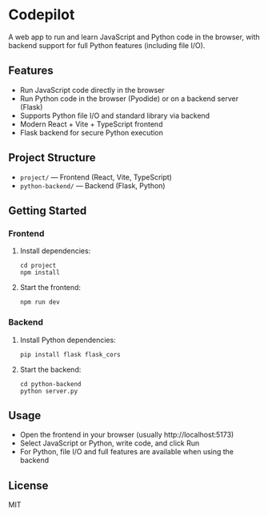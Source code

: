# Codepilot

A web app to run and learn JavaScript and Python code in the browser, with backend support for full Python features (including file I/O).

## Features
- Run JavaScript code directly in the browser
- Run Python code in the browser (Pyodide) or on a backend server (Flask)
- Supports Python file I/O and standard library via backend
- Modern React + Vite + TypeScript frontend
- Flask backend for secure Python execution

## Project Structure
- `project/` — Frontend (React, Vite, TypeScript)
- `python-backend/` — Backend (Flask, Python)

## Getting Started

### Frontend
1. Install dependencies:
   ```
   cd project
   npm install
   ```
2. Start the frontend:
   ```
   npm run dev
   ```

### Backend
1. Install Python dependencies:
   ```
   pip install flask flask_cors
   ```
2. Start the backend:
   ```
   cd python-backend
   python server.py
   ```

## Usage
- Open the frontend in your browser (usually http://localhost:5173)
- Select JavaScript or Python, write code, and click Run
- For Python, file I/O and full features are available when using the backend

## License
MIT
